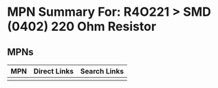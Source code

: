 



# MPN Summary For: R4O221 > SMD (0402) 220 Ohm Resistor

## MPNs
  

|MPN|Direct Links|Search Links|
| :--- | :--- | :--- |
||||
